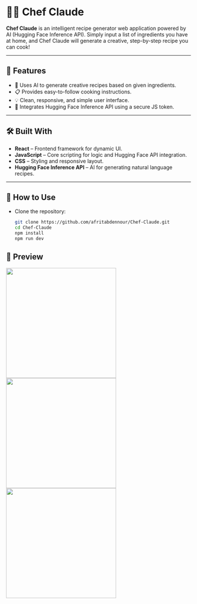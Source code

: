 # 👨‍🍳 Chef Claude

**Chef Claude** is an intelligent recipe generator web application powered by AI (Hugging Face Inference API). Simply input a list of ingredients you have at home, and Chef Claude will generate a creative, step-by-step recipe you can cook!

---

## 🌟 Features

- 🧠 Uses AI to generate creative recipes based on given ingredients.
- 📋 Provides easy-to-follow cooking instructions.
- 💡 Clean, responsive, and simple user interface.
- 🔐 Integrates Hugging Face Inference API using a secure JS token.

---

## 🛠️ Built With

- **React** – Frontend framework for dynamic UI.
- **JavaScript** – Core scripting for logic and Hugging Face API integration.
- **CSS** – Styling and responsive layout.
- **Hugging Face Inference API** – AI for generating natural language recipes.

---

## 🚀 How to Use

- Clone the repository:

   ```bash
   git clone https://github.com/afritabdennour/Chef-Claude.git
   cd Chef-Claude
   npm install
   npm run dev
   
## 📸 Preview

<img src="./src/assets/Screenshot (58).png" width="300" />
<br />
<img src="./src/assets/Screenshot (59).png" width="300" />
<br />
<img src="./src/assets/Screenshot (60).png" width="300" />
